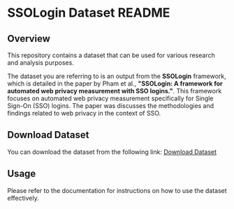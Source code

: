 # SSOLogin Dataset README

## Overview

This repository contains a dataset that can be used for various research and analysis purposes. 

The dataset you are referring to is an output from the **SSOLogin** framework, which is detailed in the paper by Pham et al., **"SSOLogin: A framework for automated web privacy measurement with SSO logins."**. This framework focuses on automated web privacy measurement specifically for Single Sign-On (SSO) logins. The paper was discusses the methodologies and findings related to web privacy in the context of SSO.

## Download Dataset

You can download the dataset from the following link:
[Download Dataset](https://drive.google.com/drive/folders/1X7UJ0YxKe_hioQOfSzueas1fAzSkFfv3?usp=sharing)

## Usage
Please refer to the documentation for instructions on how to use the dataset effectively.
